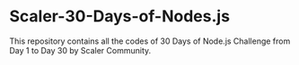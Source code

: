 # Scaler-30-Days-of-Nodes.js
This repository contains all the codes of 30 Days of Node.js Challenge from Day 1 to Day 30 by Scaler Community.
